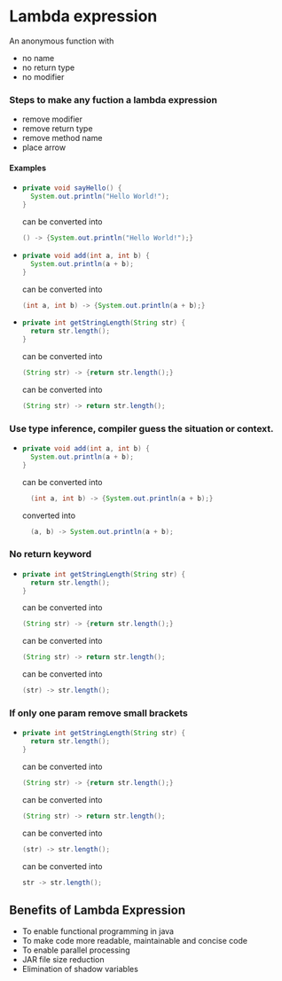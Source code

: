 # Lambda expression

An anonymous function with

- no name
- no return type
- no modifier

### Steps to make any fuction a lambda expression

- remove modifier
- remove return type
- remove method name
- place arrow

#### Examples

- ```java
  private void sayHello() {
    System.out.println("Hello World!");
  }
  ```

  can be converted into

  ```java
  () -> {System.out.println("Hello World!");}
  ```

- ```java
  private void add(int a, int b) {
    System.out.println(a + b);
  }
  ```

  can be converted into

  ```java
  (int a, int b) -> {System.out.println(a + b);}
  ```

- ```java
  private int getStringLength(String str) {
    return str.length();
  }
  ```

  can be converted into

  ```java
  (String str) -> {return str.length();}
  ```

  can be converted into

  ```java
  (String str) -> return str.length();
  ```

### Use type inference, compiler guess the situation or context.

- ```java
  private void add(int a, int b) {
    System.out.println(a + b);
  }
  ```

  can be converted into

  ```java
    (int a, int b) -> {System.out.println(a + b);}
  ```

  converted into

  ```java
    (a, b) -> System.out.println(a + b);
  ```

### No return keyword

- ```java
  private int getStringLength(String str) {
    return str.length();
  }
  ```

  can be converted into

  ```java
  (String str) -> {return str.length();}
  ```

  can be converted into

  ```java
  (String str) -> return str.length();
  ```

  can be converted into

  ```java
  (str) -> str.length();
  ```

### If only one param remove small brackets

- ```java
  private int getStringLength(String str) {
    return str.length();
  }
  ```

  can be converted into

  ```java
  (String str) -> {return str.length();}
  ```

  can be converted into

  ```java
  (String str) -> return str.length();
  ```

  can be converted into

  ```java
  (str) -> str.length();
  ```

  can be converted into

  ```java
  str -> str.length();
  ```

## Benefits of Lambda Expression

- To enable functional programming in java
- To make code more readable, maintainable and concise code
- To enable parallel processing
- JAR file size reduction
- Elimination of shadow variables
